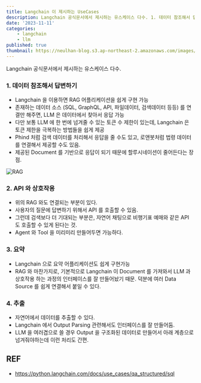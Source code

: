 ```yaml
---
title: Langchain 이 제시하는 UseCases
description: Langchain 공식문서에서 제시하는 유스케이스 다수. 1. 데이터 참조해서 답변하기 Langchain 을 이용하면 RAG 어플리케이션을 쉽게 구현 가능 존재하는 데이터 소스 (SQL, GraphQL, API, 파일데이터, 검색데이터 등등) 를 연결만 해주면, LLM 은 데이터에서
date: '2023-11-11'
categories:
    - langchain
    - llm
published: true
thumbnail: https://neulhan-blog.s3.ap-northeast-2.amazonaws.com/images/Langchain-이-제시하는-UseCases/2023-12-16-01-41-41.png
---
```


Langchain 공식문서에서 제시하는 유스케이스 다수.

### 1. 데이터 참조해서 답변하기

-   Langchain 을 이용하면 RAG 어플리케이션을 쉽게 구현 가능
-   존재하는 데이터 소스 (SQL, GraphQL, API, 파일데이터, 검색데이터 등등) 를 연결만 해주면, LLM 은 데이터에서 찾아서 응답 가능
-   다만 보통 LLM 에 한 번에 넘겨줄 수 있는 토큰 수 제한이 있는데, Langchain 은 토큰 제한을 극복하는 방법들을 쉽게 제공
-   Phind 처럼 검색 데이터를 처리해서 응답을 줄 수도 있고, 로앤봇처럼 법령 데이터를 연결해서 제공할 수도 있음.
-   제공된 Document 를 기반으로 응답이 되기 때문에 할루시네이션이 줄어든다는 장점.

![RAG](https://neulhan-blog.s3.ap-northeast-2.amazonaws.com/images/Langchain-이-제시하는-UseCases/2023-12-16-01-41-41.png)

### 2. API 와 상호작용

-   위의 RAG 와도 연결되는 부분이 있다.
-   사용자의 질문에 답변하기 위해서 API 를 호출할 수 있음.
-   그런데 검색보다 더 기대되는 부분은, 자연어 채팅으로 비행기표 예매와 같은 API 도 호출할 수 있게 된다는 것.
-   Agent 와 Tool 을 미리미리 만들어두면 가능하다.


### 3. 요약

-   Langchain 으로 요약 어플리케이션도 쉽게 구현가능
-   RAG 와 마찬가지로, 기본적으로 Langchain 이 Document 를 가져와서 LLM 과 상호작용 하는 과정의 인터페이스를 잘 만들어놨기 때문. 덕분에 여러 Data Source 를 쉽게 연결해서 붙일 수 있다.


### 4. 추출

-   자연어에서 데이터를 추출할 수 있다.
-   Langchain 에서 Output Parsing 관련해서도 인터페이스를 잘 만들어둠.
-   LLM 을 여러겹으로 쓸 경우 Output 을 구조화된 데이터로 만들어서 아래 계층으로 넘겨줘야하는데 이런 처리도 간편.


## REF

-   https://python.langchain.com/docs/use_cases/qa_structured/sql
